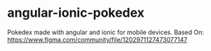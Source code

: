 # angular-ionic-pokedex
Pokedex made with angular and ionic for mobile devices.
Based On: https://www.figma.com/community/file/1202971127473077147
